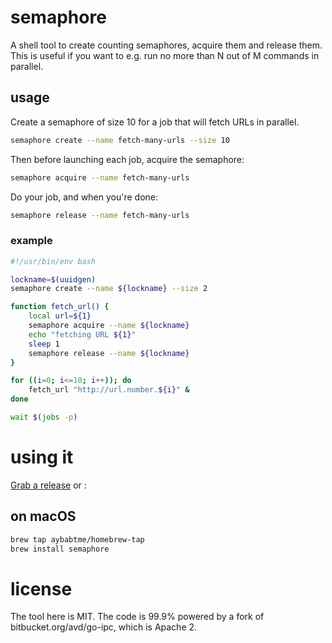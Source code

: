 # semaphore

A shell tool to create counting semaphores, acquire them and release them. This is useful if you want to e.g. run no more than N out of M commands in parallel.

## usage

Create a semaphore of size 10 for a job that will fetch URLs in parallel.

```bash
semaphore create --name fetch-many-urls --size 10
```

Then before launching each job, acquire the semaphore:

```bash
semaphore acquire --name fetch-many-urls
```

Do your job, and when you're done:

```bash
semaphore release --name fetch-many-urls
```

### example

```bash
#!/usr/bin/env bash

lockname=$(uuidgen)
semaphore create --name ${lockname} --size 2

function fetch_url() {
    local url=${1}
    semaphore acquire --name ${lockname}
    echo "fetching URL ${1}"
    sleep 1
    semaphore release --name ${lockname}
}

for ((i=0; i<=10; i++)); do
    fetch_url "http://url.number.${i}" &
done

wait $(jobs -p)
```

# using it

[Grab a release](https://github.com/aybabtme/semaphore/releases) or :

## on macOS

```bash
brew tap aybabtme/homebrew-tap
brew install semaphore
```

# license

The tool here is MIT. The code is 99.9% powered by a fork of bitbucket.org/avd/go-ipc, which is Apache 2.
